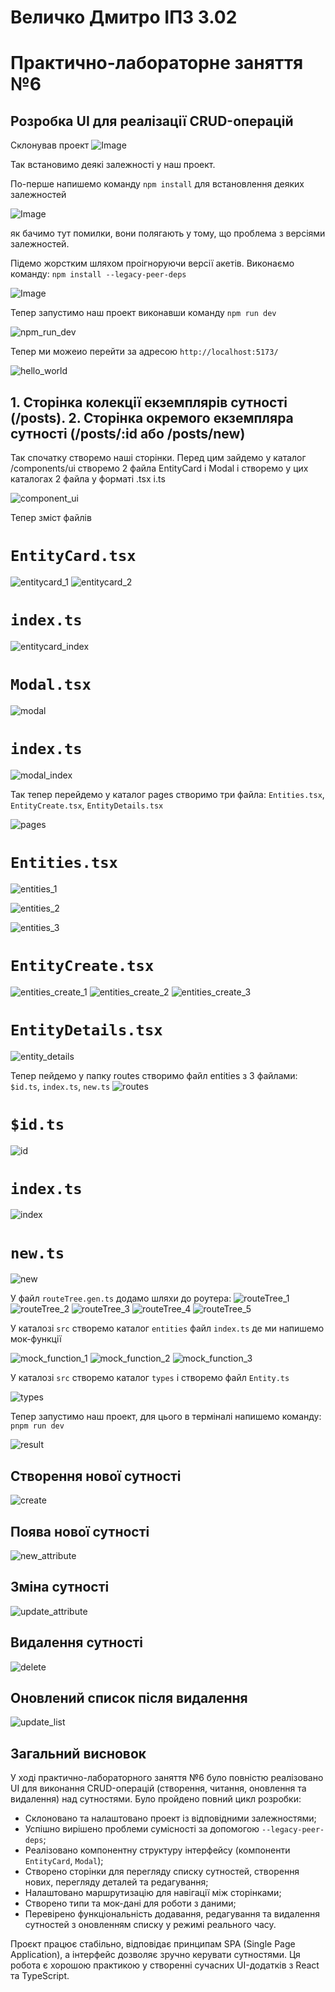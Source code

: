 # Величко Дмитро ІПЗ 3.02
# Практично-лабораторне заняття №6
## Розробка UI для реалізації CRUD-операцій

Склонував проект
![Image](https://github.com/user-attachments/assets/2a71f750-7d6e-4bd9-9a79-76b9bc9b23f4)


Так встановимо деякі залежності у наш проект. 

По-перше напишемо команду ```npm install``` для встановлення деяких залежностей

![Image](https://github.com/user-attachments/assets/79bc5f82-1c31-4fdd-9c7e-33a1e6fe7f50)


як бачимо тут помилки, вони полягають у тому, що проблема з версіями залежностей.

Підемо жорстким шляхом проігноруючи версії акетів. Виконаємо команду: ```npm install --legacy-peer-deps```

![Image](https://github.com/user-attachments/assets/58aecfa0-1ef9-4f7d-8c8a-5428ae390c3d)


Тепер запустимо наш проект виконавши команду ```npm run dev```

![npm_run_dev](https://github.com/user-attachments/assets/0b16a1b9-e8ad-47de-88c0-e3a7e74d0ca9)


Тепер ми можеио перейти за адресою ```http://localhost:5173/```

![hello_world](https://github.com/user-attachments/assets/bf5c2f34-acdd-47b0-8685-ebcb1ed17620)


## 1. Сторінка колекції екземплярів сутності (/posts). 2. Сторінка окремого екземпляра сутності (/posts/:id або /posts/new)

Так спочатку створемо наші сторінки. Перед цим зайдемо у каталог /components/ui створемо
2 файла EntityCard і Modal і створемо у цих каталогах 2 файла у форматі .tsx і.ts

![component_ui](https://github.com/user-attachments/assets/f42db2a7-5d54-48e6-9443-ff1f46dcec39)

Тепер зміст файлів

# ```EntityCard.tsx```
![entitycard_1](https://github.com/user-attachments/assets/a7ef67cc-062c-43c2-a93a-c77b77f950fb)
![entitycard_2](https://github.com/user-attachments/assets/3c7ec552-3fe2-4375-a34d-2125e9e66ccc)

# ```index.ts```
![entitycard_index](https://github.com/user-attachments/assets/f0abbd70-0409-42a5-9377-9f9e7531f696)

# ```Modal.tsx```
![modal](https://github.com/user-attachments/assets/c42f408a-e543-4f1d-ae9d-141097a692aa)

# ```index.ts```
![modal_index](https://github.com/user-attachments/assets/f64d10a2-e1f3-4807-936a-8683beee75a9)


Так тепер перейдемо у каталог pages створимо три файла: ```Entities.tsx```, ```EntityCreate.tsx```, ```EntityDetails.tsx```

![pages](https://github.com/user-attachments/assets/214d9eb9-f032-4840-b7b9-7d21e6830475)


# ```Entities.tsx```
![entities_1](https://github.com/user-attachments/assets/b3f7ae16-3f82-4394-b176-8987f5258658)

![entities_2](https://github.com/user-attachments/assets/efc7a287-2d00-456f-a0c5-0f656e1d5b61)

![entities_3](https://github.com/user-attachments/assets/a36c2da7-6d94-4e16-b933-1ff360e74869)


# ```EntityCreate.tsx```
![entities_create_1](https://github.com/user-attachments/assets/b8f002f3-5e37-41ca-9224-892db8f76ce8)
![entities_create_2](https://github.com/user-attachments/assets/c8f9537b-671b-4a2e-8891-f26268eddc2a)
![entities_create_3](https://github.com/user-attachments/assets/94182f25-492c-49e3-8af0-e04003afa428)


# ```EntityDetails.tsx```
![entity_details](https://github.com/user-attachments/assets/d09a8aca-68d0-4529-ad01-ad09d47f82f7)


Тепер пейдемо у папку routes створимо файл entities з 3 файлами: ```$id.ts```, ```index.ts```, ```new.ts```
![routes](https://github.com/user-attachments/assets/17e0c2e5-7070-4e1f-9de3-8c1eb68debf8)

# ```$id.ts```
![id](https://github.com/user-attachments/assets/045715b8-8b47-4f87-b60f-03a3e8603283)


# ```index.ts```
![index](https://github.com/user-attachments/assets/50f6585f-ff82-48cc-92f7-9a0f350ae5f9)

# ```new.ts```
![new](https://github.com/user-attachments/assets/c022fc1d-8e4c-4182-89fe-3b4b1c9f3ea9)


У файл ```routeTree.gen.ts``` додамо шляхи до роутера:
![routeTree_1](https://github.com/user-attachments/assets/998a62d5-29d9-4315-9751-9dc4e9835c43)
![routeTree_2](https://github.com/user-attachments/assets/e0757b76-5857-4111-855f-b6bb6fa09938)
![routeTree_3](https://github.com/user-attachments/assets/6821f810-09a8-47a8-bd02-eb787f061d0b)
![routeTree_4](https://github.com/user-attachments/assets/23517949-7dec-48f5-a16d-ddccc34ed84a)
![routeTree_5](https://github.com/user-attachments/assets/2c121873-e98a-43c9-a65b-9103dd416e31)


У  каталозі ```src``` створемо каталог ```entities``` файл ```index.ts``` де ми напишемо мок-функції

![mock_function_1](https://github.com/user-attachments/assets/dacc95c7-7546-4f10-aa99-f48d85cb8d1f)
![mock_function_2](https://github.com/user-attachments/assets/cdc76978-376e-407a-8723-c8e47980c667)
![mock_function_3](https://github.com/user-attachments/assets/3b1b12b4-95fc-4004-98b2-44b2211dadf6)

У каталозі ```src``` створемо каталог ```types``` і створемо файл ```Entity.ts```

![types](https://github.com/user-attachments/assets/da9bbb98-4d7c-4e36-b119-58d33ff0e2d7)

Тепер запустимо наш проект, для цього в терміналі напишемо команду: ```pnpm run dev```

![result](https://github.com/user-attachments/assets/eb77b2b2-4b51-4174-9096-2b88b70b8580)

## Створення нової сутності

![create](https://github.com/user-attachments/assets/8eee2376-6a9a-4302-9621-d09020f51e7a)

## Поява нової сутності 
![new_attribute](https://github.com/user-attachments/assets/e4539046-eec3-4386-b345-629c2d63e1f5)


## Зміна сутності

![update_attribute](https://github.com/user-attachments/assets/9771be57-abf8-405a-8271-483e266018ff)

## Видалення сутності

![delete](https://github.com/user-attachments/assets/b09a5214-410e-4610-9b06-b0a788840037)

## Оновлений список після видалення
![update_list](https://github.com/user-attachments/assets/b3c00a48-70e9-491b-bcb5-c07ff5241896)


## Загальний висновок

У ході практично-лабораторного заняття №6 було повністю реалізовано UI для виконання CRUD-операцій (створення, читання, оновлення та видалення) над сутностями. Було пройдено повний цикл розробки:
- Склоновано та налаштовано проект із відповідними залежностями;
- Успішно вирішено проблеми сумісності за допомогою ```--legacy-peer-deps```;
- Реалізовано компонентну структуру інтерфейсу (компоненти ```EntityCard```, ```Modal```);
- Створено сторінки для перегляду списку сутностей, створення нових, перегляду деталей та редагування;
- Налаштовано маршрутизацію для навігації між сторінками;
- Створено типи та мок-дані для роботи з даними;
- Перевірено функціональність додавання, редагування та видалення сутностей з оновленням списку у режимі реального часу.

Проєкт працює стабільно, відповідає принципам SPA (Single Page Application), а інтерфейс дозволяє зручно керувати сутностями. Ця робота є хорошою практикою у створенні сучасних UI-додатків з React та TypeScript.
